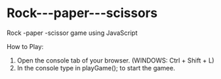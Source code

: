 # Rock---paper---scissors
Rock -paper -scissor game using JavaScript

How to Play:

1. Open the console tab of your browser. (WINDOWS: Ctrl + Shift + L)
2. In the console type in playGame(); to start the gamee.